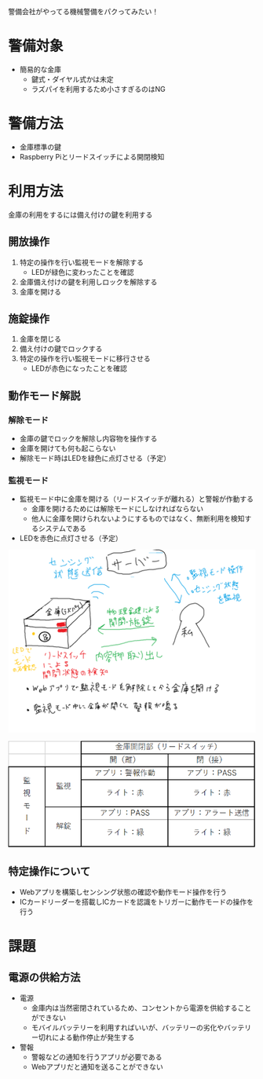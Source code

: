 警備会社がやってる機械警備をパクってみたい！
# 警備対象
* 簡易的な金庫
  * 鍵式・ダイヤル式かは未定
  * ラズパイを利用するため小さすぎるのはNG

# 警備方法
* 金庫標準の鍵
* Raspberry Piとリードスイッチによる開閉検知

# 利用方法
金庫の利用をするには備え付けの鍵を利用する<br>

## 開放操作
1. 特定の操作を行い監視モードを解除する
    * LEDが緑色に変わったことを確認
2. 金庫備え付けの鍵を利用しロックを解除する
3. 金庫を開ける
## 施錠操作
1. 金庫を閉じる
2. 備え付けの鍵でロックする
3. 特定の操作を行い監視モードに移行させる
   * LEDが赤色になったことを確認

## 動作モード解説
### 解除モード
* 金庫の鍵でロックを解除し内容物を操作する
* 金庫を開けても何も起こらない 
* 解除モード時はLEDを緑色に点灯させる（予定）
### 監視モード
* 監視モード中に金庫を開ける（リードスイッチが離れる）と警報が作動する
  * 金庫を開けるためには解除モードにしなければならない
  * 他人に金庫を開けられないようにするものではなく、無断利用を検知するシステムである
* LEDを赤色に点灯させる（予定）

![Conceptual_Diagram](https://github.com/matsukz/Machine-guarding-of-safes/blob/main/img/Conceptual_Diagram.png?raw=true)

![State_Diagram](https://github.com/matsukz/Machine-guarding-of-safes/blob/main/img/State_Diagram.png?raw=true)


## 特定操作について
* Webアプリを構築しセンシング状態の確認や動作モード操作を行う
* ICカードリーダーを搭載しICカードを認識をトリガーに動作モードの操作を行う

# 課題
## 電源の供給方法
* 電源
  * 金庫内は当然密閉されているため、コンセントから電源を供給することができない
  * モバイルバッテリーを利用すればいいが、バッテリーの劣化やバッテリー切れによる動作停止が発生する
* 警報
  * 警報などの通知を行うアプリが必要である
  * Webアプリだと通知を送ることができない 
